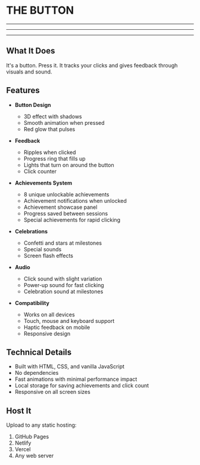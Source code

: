 # THE BUTTON

---

---

---

## What It Does

It's a button. Press it. It tracks your clicks and gives feedback through visuals and sound.

## Features

- **Button Design**
  - 3D effect with shadows
  - Smooth animation when pressed
  - Red glow that pulses

- **Feedback**
  - Ripples when clicked
  - Progress ring that fills up
  - Lights that turn on around the button
  - Click counter

- **Achievements System**
  - 8 unique unlockable achievements 
  - Achievement notifications when unlocked
  - Achievement showcase panel
  - Progress saved between sessions
  - Special achievements for rapid clicking

- **Celebrations**
  - Confetti and stars at milestones
  - Special sounds
  - Screen flash effects

- **Audio**
  - Click sound with slight variation
  - Power-up sound for fast clicking
  - Celebration sound at milestones

- **Compatibility**
  - Works on all devices
  - Touch, mouse and keyboard support
  - Haptic feedback on mobile
  - Responsive design

## Technical Details

- Built with HTML, CSS, and vanilla JavaScript
- No dependencies
- Fast animations with minimal performance impact
- Local storage for saving achievements and click count
- Responsive on all screen sizes

## Host It

Upload to any static hosting:

1. GitHub Pages
2. Netlify
3. Vercel
4. Any web server
